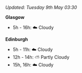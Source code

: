 *Updated: Tuesday 9th May 03:30*

**Glasgow**

* 5h - 16h: :cloud: Cloudy

**Edinburgh**

* 5h - 11h: :cloud: Cloudy
* 12h - 14h: :partly_sunny: Partly Cloudy
* 15h, 16h: :cloud: Cloudy
